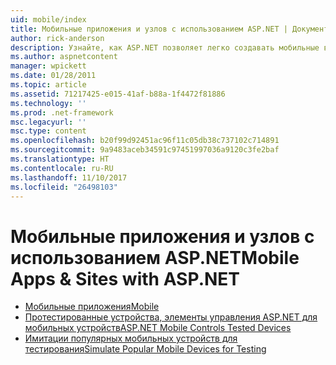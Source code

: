 ```yaml
---
uid: mobile/index
title: Мобильные приложения и узлов с использованием ASP.NET | Документы Microsoft
author: rick-anderson
description: Узнайте, как ASP.NET позволяет легко создавать мобильные веб-приложения
ms.author: aspnetcontent
manager: wpickett
ms.date: 01/28/2011
ms.topic: article
ms.assetid: 71217425-e015-41af-b88a-1f4472f81886
ms.technology: ''
ms.prod: .net-framework
msc.legacyurl: ''
msc.type: content
ms.openlocfilehash: b20f99d92451ac96f11c05db38c737102c714891
ms.sourcegitcommit: 9a9483aceb34591c97451997036a9120c3fe2baf
ms.translationtype: HT
ms.contentlocale: ru-RU
ms.lasthandoff: 11/10/2017
ms.locfileid: "26498103"
---
```

<a name="mobile-apps--sites-with-aspnet"></a><span data-ttu-id="9cd97-103">Мобильные приложения и узлов с использованием ASP.NET</span><span class="sxs-lookup"><span data-stu-id="9cd97-103">Mobile Apps & Sites with ASP.NET</span></span>
====================
- [<span data-ttu-id="9cd97-104">Мобильные приложения</span><span class="sxs-lookup"><span data-stu-id="9cd97-104">Mobile</span></span>](overview.md)
- [<span data-ttu-id="9cd97-105">Протестированные устройства, элементы управления ASP.NET для мобильных устройств</span><span class="sxs-lookup"><span data-stu-id="9cd97-105">ASP.NET Mobile Controls Tested Devices</span></span>](tested-devices.md)
- [<span data-ttu-id="9cd97-106">Имитации популярных мобильных устройств для тестирования</span><span class="sxs-lookup"><span data-stu-id="9cd97-106">Simulate Popular Mobile Devices for Testing</span></span>](device-simulators.md)
